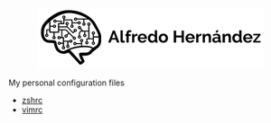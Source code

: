<p align="center">
  <img src="https://raw.githubusercontent.com/AlfredoHernandez/AlfredoHernandez/main/alfredo_hdz.png" />
</p>

My personal configuration files

- [zshrc](./.zshrc)
- [vimrc](./.vimrc) 
